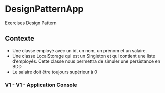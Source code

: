 # DesignPatternApp
Exercises Design Pattern
## Contexte
- Une classe employé avec un id, un nom, un prénom et un salaire.
- Une classe LocalStorage qui est un Singleton et qui contient une liste d’employés. Cette classe nous permettra de simuler une persistance en BDD
- Le salaire doit être toujours supérieur à 0
### V1 - V1 - Application Console
